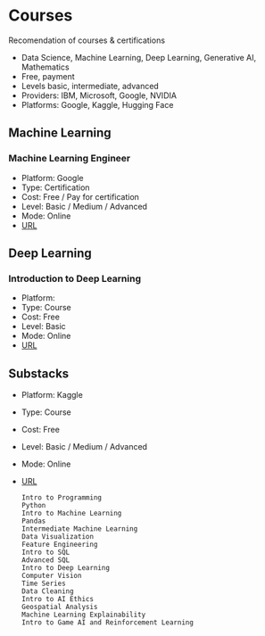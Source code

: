 # Courses

Recomendation of courses & certifications
- Data Science, Machine Learning, Deep Learning, Generative AI, Mathematics
- Free, payment
- Levels basic, intermediate, advanced
- Providers: IBM, Microsoft, Google, NVIDIA
- Platforms: Google, Kaggle, Hugging Face

## Machine Learning

### Machine Learning Engineer
  - Platform: Google
  - Type: Certification
  - Cost: Free / Pay for certification
  - Level: Basic / Medium / Advanced 
  - Mode: Online
  - [URL](https://www.cloudskillsboost.google/paths/17)

## Deep Learning

### Introduction to Deep Learning
  - Platform: 
  - Type: Course
  - Cost: Free
  - Level: Basic
  - Mode: Online
  - [URL](https://introtodeeplearning.com)
 
  
## Substacks
  - Platform: Kaggle
  - Type: Course
  - Cost: Free 
  - Level: Basic / Medium / Advanced 
  - Mode: Online
  - [URL](https://www.kaggle.com/learn?utm_source=substack&utm_medium=email)

        Intro to Programming
        Python
        Intro to Machine Learning
        Pandas
        Intermediate Machine Learning
        Data Visualization
        Feature Engineering
        Intro to SQL
        Advanced SQL
        Intro to Deep Learning
        Computer Vision
        Time Series
        Data Cleaning
        Intro to AI Ethics
        Geospatial Analysis
        Machine Learning Explainability
        Intro to Game AI and Reinforcement Learning
